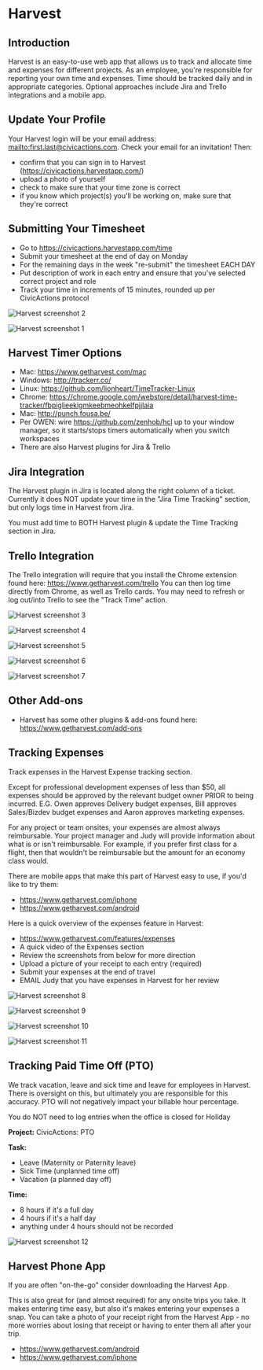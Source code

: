 # Harvest

## Introduction

Harvest is an easy-to-use web app that allows us to track and allocate time and expenses for different projects. As an employee, you're responsible for reporting your own time and expenses. Time should be tracked daily and in appropriate categories. Optional approaches include Jira and Trello integrations and a mobile app.

## Update Your Profile

Your Harvest login will be your email address: <mailto:first.last@civicactions.com>. Check your email for an invitation!
Then:

* confirm that you can sign in to Harvest (<https://civicactions.harvestapp.com/>)
* upload a photo of yourself
* check to make sure that your time zone is correct
* if you know which project(s) you'll be working on, make sure that they're correct

## Submitting Your Timesheet

* Go to <https://civicactions.harvestapp.com/time>
* Submit your timesheet at the end of day on Monday
* For the remaining days in the week "re-submit" the timesheet EACH DAY
* Put description of work in each entry and ensure that you've selected correct project and role
* Track your time in increments of 15 minutes, rounded up per CivicActions protocol

![Harvest screenshot 2](../../../images/harvest02.png)

![Harvest screenshot 1](../../../images/harvest01.png)

## Harvest Timer Options

* Mac: <https://www.getharvest.com/mac>
* Windows: <http://trackerr.co/>
* Linux: <https://github.com/lionheart/TimeTracker-Linux>
* Chrome: <https://chrome.google.com/webstore/detail/harvest-time-tracker/fbpiglieekigmkeebmeohkelfpjjlaia>
* Mac: <http://punch.fousa.be/>
* Per OWEN: wire <https://github.com/zenhob/hcl> up to your window manager, so it starts/stops timers automatically when you switch workspaces
* There are also Harvest plugins for Jira & Trello

## Jira Integration

The Harvest plugin in Jira is located along the right column of a ticket. Currently it does NOT update your time in the "Jira Time Tracking" section, but only logs time in Harvest from Jira.

You must add time to BOTH Harvest plugin & update the Time Tracking section in Jira.

## Trello Integration

The Trello integration will require that you install the Chrome extension found here: <https://www.getharvest.com/trello> You can then log time directly from Chrome, as well as Trello cards. You may need to refresh or log out/into Trello to see the "Track Time" action.

![Harvest screenshot 3](../../../images/harvest03.png)

![Harvest screenshot 4](../../../images/harvest04.png)

![Harvest screenshot 5](../../../images/harvest05.png)

![Harvest screenshot 6](../../../images/harvest06.png)

![Harvest screenshot 7](../../../images/harvest07.png)

## Other Add-ons

* Harvest has some other plugins & add-ons found here: <https://www.getharvest.com/add-ons>

## Tracking Expenses

Track expenses in the Harvest Expense tracking section.

Except for professional development expenses of less than $50, all expenses should be approved by the relevant budget owner PRIOR to being incurred. E.G. Owen approves Delivery budget expenses, Bill approves Sales/Bizdev budget expenses and Aaron approves marketing expenses.

For any project or team onsites, your expenses are almost always reimbursable. Your project manager and Judy will provide information about what is or isn't reimbursable. For example, if you prefer first class for a flight, then that wouldn't be reimbursable but the amount for an economy class would.

There are mobile apps that make this part of Harvest easy to use, if you'd like to try them:

* <https://www.getharvest.com/iphone>
* <https://www.getharvest.com/android>

Here is a quick overview of the expenses feature in Harvest:

* <https://www.getharvest.com/features/expenses>
* A quick video of the Expenses section
* Review the screenshots from below for more direction
* Upload a picture of your receipt to each entry (required)
* Submit your expenses at the end of travel
* EMAIL Judy that you have expenses in Harvest for her review

![Harvest screenshot 8](../../../images/harvest08.png)

![Harvest screenshot 9](../../../images/harvest09.png)

![Harvest screenshot 10](../../../images/harvest10.png)

![Harvest screenshot 11](../../../images/harvest11.png)

## <a name="tracking-paid-time-off"></a>Tracking Paid Time Off (PTO)

We track vacation, leave and sick time and leave for employees in Harvest. There is oversight on this, but ultimately you are responsible for this accuracy. PTO will not negatively impact your billable hour percentage.

You do NOT need to log entries when the office is closed for Holiday

**Project:** CivicActions: PTO

**Task:**

* Leave (Maternity or Paternity leave)
* Sick Time (unplanned time off)
* Vacation (a planned day off)

**Time:**

* 8 hours if it's a full day
* 4 hours if it's a half day
* anything under 4 hours should not be recorded

![Harvest screenshot 12](../../../images/harvest11.png)

## Harvest Phone App

If you are often "on-the-go" consider downloading the Harvest App.

This is also great for (and almost required) for any onsite trips you take. It makes entering time easy, but also it's makes entering your expenses a snap. You can take a photo of your receipt right from the Harvest App - no more worries about losing that receipt or having to enter them all after your trip.

* <https://www.getharvest.com/android>
* <https://www.getharvest.com/iphone>
